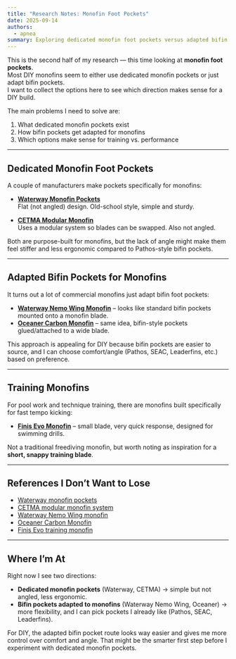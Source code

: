 ```yaml
---
title: "Research Notes: Monofin Foot Pockets"
date: 2025-09-14
authors:
  - apnea
summary: Exploring dedicated monofin foot pockets versus adapted bifin pockets, plus training options and references for DIY builds.
---
```


This is the second half of my research — this time looking at **monofin foot pockets**.  
Most DIY monofins seem to either use dedicated monofin pockets or just adapt bifin pockets.  
I want to collect the options here to see which direction makes sense for a DIY build.  

The main problems I need to solve are:  
1. What dedicated monofin pockets exist  
2. How bifin pockets get adapted for monofins  
3. Which options make sense for training vs. performance  

---

## Dedicated Monofin Foot Pockets

A couple of manufacturers make pockets specifically for monofins:  

- **[Waterway Monofin Pockets](https://www.waterwayfins.eu/product/monofin-footpockets)**  
  Flat (not angled) design. Old-school style, simple and sturdy.  

- **[CETMA Modular Monofin](https://www.cetmacomposites.it/en/home/2818-blades-for-lotus-monofin.html)**  
  Uses a modular system so blades can be swapped. Also not angled.  

Both are purpose-built for monofins, but the lack of angle might make them feel stiffer and less ergonomic compared to Pathos-style bifin pockets.  

---

## Adapted Bifin Pockets for Monofins

It turns out a lot of commercial monofins just adapt bifin foot pockets:  

- **[Waterway Nemo Wing Monofin](https://www.freedivershop.com/waterway-nemo-wing-monofin)** – looks like standard bifin pockets mounted onto a monofin blade.  
- **[Oceaner Carbon Monofin](https://www.monofinshop.com/product/oceaner-carbon-monofin/)** – same idea, bifin-style pockets glued/attached to a wide blade.  

This approach is appealing for DIY because bifin pockets are easier to source, and I can choose comfort/angle (Pathos, SEAC, Leaderfins, etc.) based on preference.  

---

## Training Monofins

For pool work and technique training, there are monofins built specifically for fast tempo kicking:  

- **[Finis Evo Monofin](https://www.finisswim.eu/Evo-Monofin_2)** – small blade, very quick response, designed for swimming drills.  

Not a traditional freediving monofin, but worth noting as inspiration for a **short, snappy training blade**.  

---

## References I Don’t Want to Lose

- [Waterway monofin pockets](https://www.waterwayfins.eu/product/monofin-footpockets)  
- [CETMA modular monofin system](https://www.cetmacomposites.it/en/home/2818-blades-for-lotus-monofin.html)  
- [Waterway Nemo Wing monofin](https://www.freedivershop.com/waterway-nemo-wing-monofin)  
- [Oceaner Carbon Monofin](https://www.monofinshop.com/product/oceaner-carbon-monofin/)  
- [Finis Evo training monofin](https://www.finisswim.eu/Evo-Monofin_2)  

---

## Where I’m At

Right now I see two directions:  

- **Dedicated monofin pockets** (Waterway, CETMA) → simple but not angled, less ergonomic.  
- **Bifin pockets adapted to monofins** (Waterway Nemo Wing, Oceaner) → more flexibility, and I can pick pockets I already like (Pathos, SEAC, Leaderfins).  

For DIY, the adapted bifin pocket route looks way easier and gives me more control over comfort and angle. That might be the smarter first step before I experiment with dedicated monofin pockets.  

